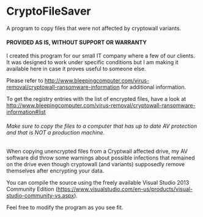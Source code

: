 # CryptoFileSaver
A program to copy files that were not affected by cryptowall variants.


#### PROVIDED AS IS, WITHOUT SUPPORT OR WARRANTY

I created this program for our small IT company where a few of our clients. It was designed to work under specific conditions 
but I am making it available here in case it proves useful to someone else.

Please refer to http://www.bleepingcomputer.com/virus-removal/cryptowall-ransomware-information for additional information.

To get the registry entries with the list of encrypted files, have a look at 
http://www.bleepingcomputer.com/virus-removal/cryptowall-ransomware-information#list

###### Make sure to copy the files to a computer that has up to date AV protection and that is NOT a production machine.
When copying unencrypted files from a Cryptwall affected drive, my AV software did throw some warnings about possible 
infections that remained on the drive even though cryptowall (and variants) supposedly remove themselves after encrypting 
your data.

You can compile the source using the freely available Visual Studio 2013 Community Edition (https://www.visualstudio.com/en-us/products/visual-studio-community-vs.aspx). 

Feel free to modify the program as you see fit.
